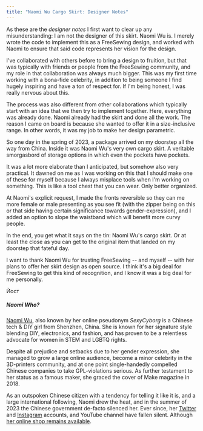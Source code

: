 ```yaml
---
title: "Naomi Wu Cargo Skirt: Designer Notes"
---
```


As these are the _designer notes_ I first want to clear up any
misunderstanding: I am not the designer of this skirt. Naomi Wu is.
I merely wrote the code to implement this as a FreeSewing design, and worked
with Naomi to ensure that said code represents her vision for the design.

I've collaborated with others before to bring a design to fruition, but that
was typically with friends or people from the FreeSewing community, and my role
in that collaboration was always much bigger.  This was my first time
working with a bona-fide celebrity, in addition to being someone I find hugely
inspiring and have a ton of respect for. If I'm being honest, I was really
nervous about this.

The process was also different from other collaborations which typically start
with an idea that we then try to implement together.  Here, everything was
already done. Naomi already had the skirt and done all the work. The reason I
came  on board is because she wanted to offer it in a size-inclusive range. In
other words, it was my job to make her design parametric.

So one day in the spring of 2023, a package arrived on my doorstep all the way
from China. Inside it was Naomi Wu's very own cargo skirt. A veritable
smorgasbord of storage options in which even the pockets have pockets.

It was a lot more elaborate than I anticipated, but somehow also very practical.
It dawned on me as I was working on this that I should make one of these for
myself because I always misplace tools when I'm working on something. This is
like a tool chest that you can wear. Only better organized.

At Naomi's explicit request, I made the fronts reversible so they can me more
female or male presenting as you see fit (with the zipper being on this or that
side having certain significance towards gender-expression), and I added an
option to slope the waistband which will benefit more curvy people.

In the end, you get what it says on the tin: Naomi Wu's cargo skirt. Or at
least the close as you can get to the original item that landed on my doorstep
that fateful day.

I want to thank Naomi Wu for trusting FreeSewing -- and myself -- with her plans
to offer her skirt design as open source. I think it's a big deal for FreeSewing
to get this kind of recognition, and I know it was a big deal for me personally.

Йост

<Note>

##### Naomi Who?

[Naomi Wu](https://en.wikipedia.org/wiki/Naomi_Wu), also known by her online pseudonym _SexyCyborg_ is a Chinese tech & DIY girl from Shenzhen, China.
She is known for her signature style blending DIY, electronics, and fashion, and has proven to be a
relentless advocate for women in STEM and LGBTQ rights.

Despite all prejudice and setbacks due to her gender expression, she managed to grow a large online audience, become a minor celebrity in the 3D-printers community, and at one point single-handedly compelled Chinese companies to take GPL-violations serious. As further testament to her status as a famous maker, she graced the cover of Make magazine in 2018.

As an outspoken Chinese citizen  with a tendency for telling it like it is, and a large international following, Naomi drew the heat, and in the summer of 2023 the Chinese government de-facto silenced her. Ever since, her [Twitter](https://twitter.com/realsexycyborg) and [Instagram](https://www.instagram.com/reallysexycyborg/) accounts, and YouTube channel have fallen silent. Although [her online shop remains available](https://cybernightmarket.com/).

</Note>
